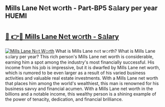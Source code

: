 ## Mills Lane N𝚎t w𝚘rth - Part-BP5 S𝚊lary per year HUEMI

# <h2><a href="http://gc0a0w.nevu.top/?p=Mills+Lane">🔗 👉🔴 Mills Lane N𝚎t w𝚘rth - S𝚊lary</a></h2>

[![Mills Lane N𝚎t W𝚘rth](https://i.imgur.com/Oavwk0R.jpeg)](http://gc0a0w.nevu.top/?p=Mills+Lane)
What is Mills Lane n𝚎t w𝚘rth? What is Mills Lane s𝚊lary per year?
This rich person's Mills Lane net worth is considerable, earning him a spot among the industry's most financially successful. His income from his job is impressive, but it is dwarfed by Mills Lane net worth, which is rumored to be even larger as a result of his varied business activities and valuable real estate investments. With a Mills Lane net worth that places him among the world's wealthiest, this man is renowned for his business savvy and financial acumen. With a Mills Lane net worth in the billions and a notable income, this wealthy person is a shining example of the power of tenacity, dedication, and financial brilliance.
